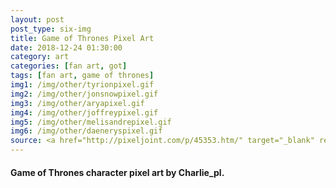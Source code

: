 ```yaml
---
layout: post
post_type: six-img
title: Game of Thrones Pixel Art
date: 2018-12-24 01:30:00
category: art
categories: [fan art, got]
tags: [fan art, game of thrones]
img1: /img/other/tyrionpixel.gif
img2: /img/other/jonsnowpixel.gif
img3: /img/other/aryapixel.gif
img4: /img/other/joffreypixel.gif
img5: /img/other/melisandrepixel.gif
img6: /img/other/daeneryspixel.gif
source: <a href="http://pixeljoint.com/p/45353.htm/" target="_blank" rel="nofollow">PixelJoint</a>
---
```

#### Game of Thrones character pixel art by Charlie_pl.
